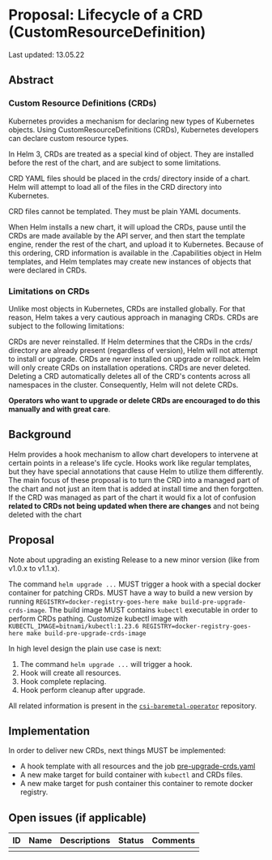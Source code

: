 # Proposal: Lifecycle of a CRD (CustomResourceDefinition)

Last updated: 13.05.22


## Abstract

### Custom Resource Definitions (CRDs)

Kubernetes provides a mechanism for declaring new types of Kubernetes objects. Using CustomResourceDefinitions (CRDs), Kubernetes developers can declare custom resource types.

In Helm 3, CRDs are treated as a special kind of object. They are installed before the rest of the chart, and are subject to some limitations.

CRD YAML files should be placed in the crds/ directory inside of a chart. Helm will attempt to load all of the files in the CRD directory into Kubernetes.

CRD files cannot be templated. They must be plain YAML documents.

When Helm installs a new chart, it will upload the CRDs, pause until the CRDs are made available by the API server, and then start the template engine, render the rest of the chart, and upload it to Kubernetes. Because of this ordering, CRD information is available in the .Capabilities object in Helm templates, and Helm templates may create new instances of objects that were declared in CRDs.

### Limitations on CRDs
Unlike most objects in Kubernetes, CRDs are installed globally. For that reason, Helm takes a very cautious approach in managing CRDs. CRDs are subject to the following limitations:

CRDs are never reinstalled. If Helm determines that the CRDs in the crds/ directory are already present (regardless of version), Helm will not attempt to install or upgrade.
CRDs are never installed on upgrade or rollback. Helm will only create CRDs on installation operations.
CRDs are never deleted. Deleting a CRD automatically deletes all of the CRD's contents across all namespaces in the cluster. Consequently, Helm will not delete CRDs.

**Operators who want to upgrade or delete CRDs are encouraged to do this manually and with great care**.

## Background

Helm provides a hook mechanism to allow chart developers to intervene at certain points in a release's life cycle.
Hooks work like regular templates, but they have special annotations that cause Helm to utilize them differently.
The main focus of these proposal is to turn the CRD into a managed part of the chart and not just an item that is added at install time and then forgotten.
If the CRD was managed as part of the chart it would fix a lot of confusion **related to CRDs not being updated when there are changes** and not being deleted with the chart

## Proposal

Note about upgrading an existing Release to a new minor version (like from v1.0.x to v1.1.x).

The command `helm upgrade ...` MUST trigger a hook with a special docker container for patching CRDs.
MUST have a way to build a new version by running `REGISTRY=docker-registry-goes-here make build-pre-upgrade-crds-image`.
The build image MUST contains `kubectl` executable in order to perform CRDs pathing.
Customize kubectl image with `KUBECTL_IMAGE=bitnami/kubectl:1.23.6 REGISTRY=docker-registry-goes-here make build-pre-upgrade-crds-image`

In high level design the plain use case is next:

1. The command `helm upgrade ...` will trigger a hook.
2. Hook will create all resources.
3. Hook complete replacing.
4. Hook perform cleanup after upgrade.

All related information is present in the [`csi-baremetal-operator`](https://github.com/dell/csi-baremetal-operator#upgrade-process) repository. 

## Implementation

In order to deliver new CRDs, next things MUST be implemented:

* A hook template with all resources and the job [pre-upgrade-crds.yaml](https://github.com/dell/csi-baremetal-operator/blob/master/charts/csi-baremetal-operator/templates/pre-upgrade-crds.yaml)
* A new make target for build container with `kubectl` and CRDs files.
* A new make target for push container this container to remote docker registry.

## Open issues (if applicable)

| ID      | Name | Descriptions | Status | Comments |
|---------|------|--------------|--------|----------|
|  |     |         |  |  |   
